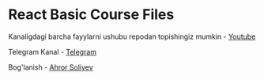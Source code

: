 # React Basic Course Files

Kanaligdagi barcha fayylarni ushubu repodan topishingiz mumkin - [Youtube](https://www.youtube.com/@akhrorweb)

Telegram Kanal - [Telegram](https://t.me/akhror_web)

Bog'lanish - [Ahror Soliyev](https://t.me/front_teacher)
